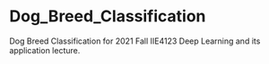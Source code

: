 # Dog_Breed_Classification
Dog Breed Classification for 2021 Fall IIE4123 Deep Learning and its application lecture.
